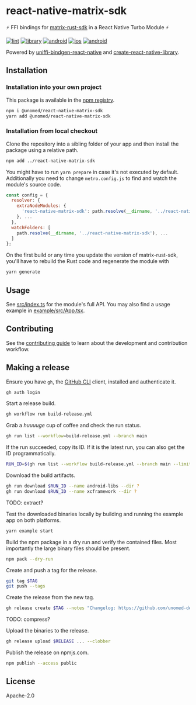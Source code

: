# react-native-matrix-sdk

⚡️ FFI bindings for [matrix-rust-sdk] in a React Native Turbo Module ⚡️

[![lint](https://github.com/unomed-dev/react-native-matrix-sdk/actions/workflows/lint.yml/badge.svg)](https://github.com/unomed-dev/react-native-matrix-sdk/actions/workflows/lint.yml)
[![library](https://github.com/unomed-dev/react-native-matrix-sdk/actions/workflows/library.yml/badge.svg)](https://github.com/unomed-dev/react-native-matrix-sdk/actions/workflows/library.yml)
[![android](https://github.com/unomed-dev/react-native-matrix-sdk/actions/workflows/build-android.yml/badge.svg)](https://github.com/unomed-dev/react-native-matrix-sdk/actions/workflows/build-android.yml)
[![ios](https://github.com/unomed-dev/react-native-matrix-sdk/actions/workflows/build-ios.yml/badge.svg)](https://github.com/unomed-dev/react-native-matrix-sdk/actions/workflows/build-ios.yml)
[![android](https://github.com/unomed-dev/react-native-matrix-sdk/actions/workflows/build-release.yml/badge.svg)](https://github.com/unomed-dev/react-native-matrix-sdk/actions/workflows/build-release.yml)

Powered by [uniffi-bindgen-react-native] and [create-react-native-library].


## Installation

### Installation into your own project

This package is available in the [npm registry].

```sh
npm i @unomed/react-native-matrix-sdk
yarn add @unomed/react-native-matrix-sdk
```


### Installation from local checkout

Clone the repository into a sibling folder of your app and then install the package using
a relative path.

```sh
npm add ../react-native-matrix-sdk
```

You might have to run `yarn prepare` in case it's not executed by default. Additionally you
need to change `metro.config.js` to find and watch the module's source code.

```js
const config = {
  resolver: {
    extraNodeModules: {
      'react-native-matrix-sdk': path.resolve(__dirname, '../react-native-matrix-sdk'),
    }, ...
  },
  watchFolders: [
    path.resolve(__dirname, '../react-native-matrix-sdk'), ...
  ]
};
```

On the first build or any time you update the version of matrix-rust-sdk, you'll have
to rebuild the Rust code and regenerate the module with

```sh
yarn generate
```


## Usage

See [src/index.ts] for the module's full API. You may also find a usage example
in [example/src/App.tsx].


## Contributing

See the [contributing guide] to learn about the development and contribution workflow.


## Making a release

Ensure you have `gh`, the [GitHub CLI](https://cli.github.com/) client, installed and
authenticate it.

```sh
gh auth login
```

Start a release build.

```sh
gh workflow run build-release.yml
```

Grab a _huuuuge_ cup of coffee and check the run status.

```sh
gh run list --workflow=build-release.yml --branch main
```

If the run succeeded, copy its ID. If it is the latest run, you can also get the ID
programmatically.

```sh
RUN_ID=$(gh run list --workflow build-release.yml --branch main --limit 1 --json databaseId --jq ".[0].databaseId")
```

Download the build artifacts.

```sh
gh run download $RUN_ID --name android-libs --dir ?
gh run download $RUN_ID --name xcframework --dir ?
```

TODO: extract?

Test the downloaded binaries locally by building and running the example app on
both platforms.

```sh
yarn example start
```

Build the npm package in a dry run and verify the contained files. Most importantly the
large binary files should be present.

```sh
npm pack --dry-run
```

Create and push a tag for the release.

```sh
git tag $TAG
git push --tags
```

Create the release from the new tag.

```sh
gh release create $TAG --notes "Changelog: https://github.com/unomed-dev/react-native-matrix-sdk/compare/$PREVIOUS_TAG...$TAG"
```

TODO: compress?

Upload the binaries to the release.

```sh
gh release upload $RELEASE ... --clobber
```

Publish the release on npmjs.com.

```sh
npm publish --access public
```


## License

Apache-2.0


[contributing guide]: CONTRIBUTING.md
[create-react-native-library]: https://github.com/callstack/react-native-builder-bob
[example/src/App.tsx]: example/src/App.tsx
[GitHub CLI]: https://cli.github.com/
[matrix-rust-sdk]: https://github.com/matrix-org/matrix-rust-sdk
[npm registry]: https://www.npmjs.com/package/@unomed/react-native-matrix-sdk
[src/index.ts]: src/index.ts
[uniffi-bindgen-react-native]: https://github.com/jhugman/uniffi-bindgen-react-native
